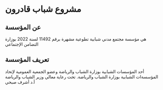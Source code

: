 # مشروع شباب قادرون

## عن المؤسسة
هي مؤسسة مجتمع مدني شبابية تطوعية مشهرة برقم 11492 لسنة 2022 بوزارة التضامن الإجتماعي

## تعريف المؤسسة
 أحد المؤسسات الشبابية بوزارة الشباب والرياضة وعضو الجمعية العمومية لإتحاد المؤسسةات الشبابية بوزارة الشباب والرياضة. تحت رعاية معالي وزير الشباب والرياضة أ.د أشرف صبحي
